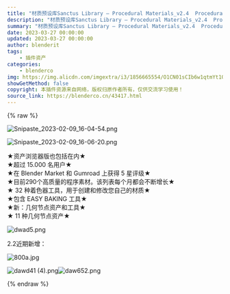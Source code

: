 ```yaml
---
title: "材质预设库Sanctus Library – Procedural Materials_v2.4  Procedural Materials_v2.3"
description: "材质预设库Sanctus Library – Procedural Materials_v2.4  Procedural Materials_v2.3"
summary: "材质预设库Sanctus Library – Procedural Materials_v2.4  Procedural Materials_v2.3"
date: 2023-03-27 00:00:00
updated: 2023-03-27 00:00:00
author: blenderit
tags: 
    - 插件资产
categories:
    - blenderco
img: https://img.alicdn.com/imgextra/i3/1856665554/O1CN01sCIb6w1qtmYt1Q5i1_!!1856665554.png
showGetMethod: false
copyright: 本插件资源来自网络，版权归原作者所有，仅供交流学习使用！
source_link: https://blenderco.cn/43417.html
---
```


{% raw %}
<p><img class="aligncenter" src="https://img.alicdn.com/imgextra/i3/1856665554/O1CN01sCIb6w1qtmYt1Q5i1_!!1856665554.png" alt="Snipaste_2023-02-09_16-04-54.png"></p><p><img src="https://img.alicdn.com/imgextra/i1/1856665554/O1CN01QVmYus1qtmYiayp4t_!!1856665554.png" alt="Snipaste_2023-02-09_16-06-20.png"></p><div>★资产浏览器版也包括在内★</div><div>★超过 15.000 名用户★</div><div>★在 Blender Market 和 Gumroad 上获得 5 星评级★</div><div>★目前290个高质量的程序素材。该列表每个月都会不断增长★<br>
★ 32 种着色器工具，用于创建和修改您自己的材质★<br>
★包含 EASY BAKING 工具★<br>
★新：几何节点资产和工具★<br>
★ 11 种几何节点资产★</div><p><img src="https://img.alicdn.com/imgextra/i3/751044092/O1CN01DROmmn1g6BTapVCql_!!751044092.png" alt="dwad5.png"></p><p>2.2近期新增：</p><p><img src="https://img.alicdn.com/imgextra/i4/1856665554/O1CN01TpJ21A1qtmXtYpBZk_!!1856665554.jpg" alt="800a.jpg"></p><p><img src="https://img.alicdn.com/imgextra/i2/751044092/O1CN01JzKcaY1g6BTdXbUf2_!!751044092.png" alt="dawd41 (4).png"><img src="https://img.alicdn.com/imgextra/i1/751044092/O1CN01rSJIUS1g6BTfU0yjx_!!751044092.png" alt="daw652.png"></p>
<div style="display: none">blenderco</div>
{% endraw %}